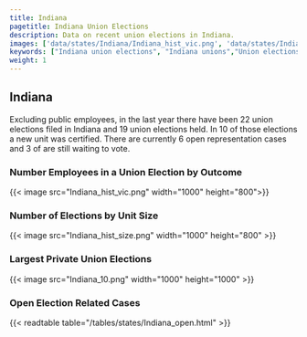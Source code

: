 ```yaml
---
title: Indiana
pagetitle: Indiana Union Elections
description: Data on recent union elections in Indiana.
images: ['data/states/Indiana/Indiana_hist_vic.png', 'data/states/Indiana/Indiana_hist_size.png', 'data/states/Indiana/Indiana_10.png']
keywords: ["Indiana union elections", "Indiana unions","Union elections"]
weight: 1
---
```

##  Indiana

Excluding public employees, in the last year there have been 22 union elections filed in Indiana and 19 union elections held. In 10 of those elections a new unit was certified. There are currently 6 open representation cases and 3 of are still waiting to vote.

### Number Employees in a Union Election by Outcome
{{< image src="Indiana_hist_vic.png" width="1000" height="800">}}

### Number of Elections by Unit Size
{{< image src="Indiana_hist_size.png" width="1000" height="800" >}}

### Largest Private Union Elections
{{< image src="Indiana_10.png" width="1000" height="1000"  >}}

### Open Election Related Cases
{{< readtable table="/tables/states/Indiana_open.html" >}}


